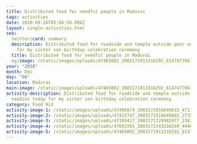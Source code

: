 ```yaml
---
title: Distributed food for needful people in Madurai
tags: activities
date: 2020-09-26T05:04:50.896Z
layout: single-activities.html
seo:
  twitter:card: summary
  description: Distributed food for roadside and temple outside poor needies today
    for my sister son birthday celebration ceremony
  title: Distributed food for needful people in Madurai
  og:image: /static/images/uploads/47465002_2003171913316292_6147477061171675136_o_2003171909982959.jpg
year: "2018"
month: Dec
day: "06"
location: Madurai
main-image: /static/images/uploads/47465002_2003171913316292_6147477061171675136_o_2003171909982959.jpg
activity-description: Distributed food for roadside and temple outside poor
  needies today for my sister son birthday celebration ceremony
category: Food Aid
activity-image-1: /static/images/uploads/47485874_2003172016649615_4711323358409523200_o_2003172009982949.jpg
activity-image-2: /static/images/uploads/47422747_2003171516649665_2735528622885437440_o_2003171509982999.jpg
activity-image-3: /static/images/uploads/47395417_2003171729982977_2383409843701547008_o_2003171723316311.jpg
activity-image-4: /static/images/uploads/47681565_2003172143316269_4448840649772367872_o_2003172139982936.jpg
activity-image-5: /static/images/uploads/47465002_2003171913316292_6147477061171675136_o_2003171909982959.jpg
---
```

